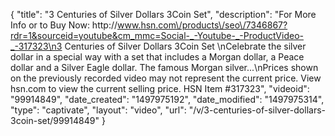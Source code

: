{
    "title": "3 Centuries of Silver Dollars 3Coin Set",
    "description": "For More Info or to Buy Now: http:\/\/www.hsn.com\/products\/seo\/7346867?rdr=1&sourceid=youtube&cm_mmc=Social-_-Youtube-_-ProductVideo-_-317323\n3 Centuries of Silver Dollars 3Coin Set \nCelebrate the silver dollar in a special way with a set that includes a Morgan dollar, a Peace dollar and a Silver Eagle dollar. The famous Morgan silver...\nPrices shown on the previously recorded video may not represent the current price.  View hsn.com to view the current selling price. HSN Item #317323",
    "videoid": "99914849",
    "date_created": "1497975192",
    "date_modified": "1497975314",
    "type": "captivate",
    "layout": "video",
    "url": "\/v\/3-centuries-of-silver-dollars-3coin-set\/99914849"
}